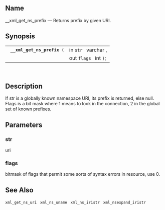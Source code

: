 <div id="fn___xml_get_ns_prefix" class="refentry">

<div class="titlepage">

</div>

<div class="refnamediv">

## Name

\_\_xml_get_ns_prefix — Returns prefix by given URI.

</div>

<div class="refsynopsisdiv">

## Synopsis

<div id="fsyn___xml_get_ns_prefix" class="funcsynopsis">

|                                  |                       |
|----------------------------------|-----------------------|
| ` `**`__xml_get_ns_prefix`**` (` | in `str ` varchar ,   |
|                                  | out `flags ` int `)`; |

<div class="funcprototype-spacer">

 

</div>

</div>

</div>

<div id="desc___xml_get_ns_prefix" class="refsect1">

## Description

If str is a globally known namespace URI, its prefix is returned, else
null. Flags is a bit mask where 1 means to look in the connection, 2 in
the global set of known prefixes.

</div>

<div id="params___xml_get_ns_prefix" class="refsect1">

## Parameters

<div id="id103256" class="refsect2">

### str

uri

</div>

<div id="id103259" class="refsect2">

### flags

bitmask of flags that permit some sorts of syntax errors in resource,
use 0.

</div>

</div>

<div id="seealso__xml_get_ns_prefix" class="refsect1">

## See Also

`xml_get_ns_uri ` `xml_ns_uname ` `xml_ns_iristr `
`xml_nsexpand_iristr `

</div>

</div>
